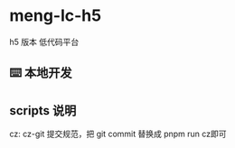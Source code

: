 # meng-lc-h5

h5 版本 低代码平台

## ⌨️ 本地开发



## scripts 说明

cz: cz-git 提交规范，把 git commit  替换成 pnpm run cz即可

